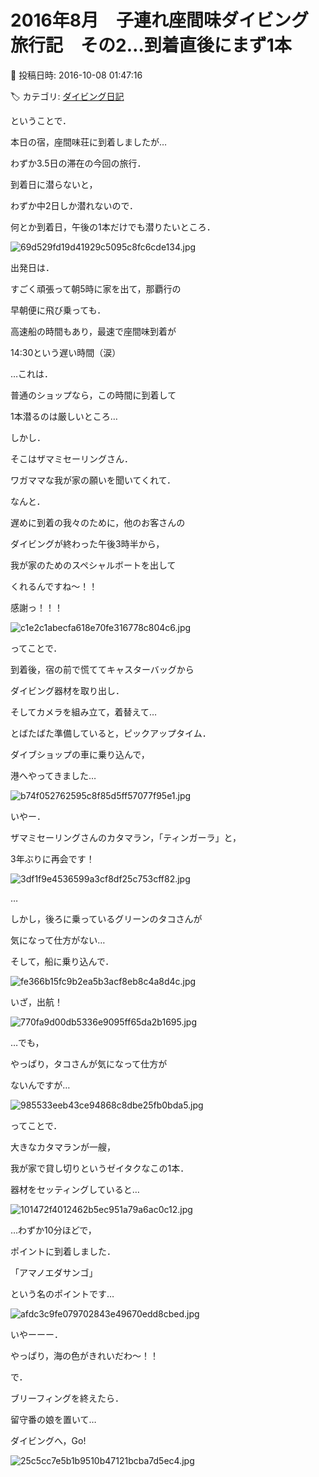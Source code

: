 # 2016年8月　子連れ座間味ダイビング旅行記　その2…到着直後にまず1本

📅 投稿日時: 2016-10-08 01:47:16

🏷️ カテゴリ: [ダイビング日記](ce3a7a8d424d112fce83ee85c81a0e344.md)

ということで．


本日の宿，座間味荘に到着しましたが…


わずか3.5日の滞在の今回の旅行．


到着日に潜らないと，


わずか中2日しか潜れないので．


何とか到着日，午後の1本だけでも潜りたいところ．




![69d529fd19d41929c5095c8fc6cde134.jpg](images/69d529fd19d41929c5095c8fc6cde134.jpg)







出発日は．


すごく頑張って朝5時に家を出て，那覇行の


早朝便に飛び乗っても．


高速船の時間もあり，最速で座間味到着が


14:30という遅い時間（涙）





…これは．


普通のショップなら，この時間に到着して


1本潜るのは厳しいところ…





しかし．


そこはザマミセーリングさん．


ワガママな我が家の願いを聞いてくれて．


なんと．


遅めに到着の我々のために，他のお客さんの


ダイビングが終わった午後3時半から，


我が家のためのスペシャルボートを出して


くれるんですね～！！


感謝っ！！！







![c1e2c1abecfa618e70fe316778c804c6.jpg](images/c1e2c1abecfa618e70fe316778c804c6.jpg)




ってことで．


到着後，宿の前で慌ててキャスターバッグから


ダイビング器材を取り出し．


そしてカメラを組み立て，着替えて…


とばたばた準備していると，ピックアップタイム．


ダイブショップの車に乗り込んで，


港へやってきました…




![b74f052762595c8f85d5ff57077f95e1.jpg](images/b74f052762595c8f85d5ff57077f95e1.jpg)







いやー．


ザマミセーリングさんのカタマラン，「ティンガーラ」と，


3年ぶりに再会です！




![3df1f9e4536599a3cf8df25c753cff82.jpg](images/3df1f9e4536599a3cf8df25c753cff82.jpg)




…


しかし，後ろに乗っているグリーンのタコさんが


気になって仕方がない…





そして，船に乗り込んで．




![fe366b15fc9b2ea5b3acf8eb8c4a8d4c.jpg](images/fe366b15fc9b2ea5b3acf8eb8c4a8d4c.jpg)




いざ，出航！




![770fa9d00db5336e9095ff65da2b1695.jpg](images/770fa9d00db5336e9095ff65da2b1695.jpg)




…でも，


やっぱり，タコさんが気になって仕方が


ないんですが…




![985533eeb43ce94868c8dbe25fb0bda5.jpg](images/985533eeb43ce94868c8dbe25fb0bda5.jpg)







ってことで．


大きなカタマランが一艘，


我が家で貸し切りというゼイタクなこの1本．


器材をセッティングしていると…




![101472f4012462b5ec951a79a6ac0c12.jpg](images/101472f4012462b5ec951a79a6ac0c12.jpg)




…わずか10分ほどで，


ポイントに到着しました．


「アマノエダサンゴ」


という名のポイントです…




![afdc3c9fe079702843e49670edd8cbed.jpg](images/afdc3c9fe079702843e49670edd8cbed.jpg)




いやーーー．


やっぱり，海の色がきれいだわ～！！





で．


ブリーフィングを終えたら．


留守番の娘を置いて…


ダイビングへ，Go!




![25c5cc7e5b1b9510b47121bcba7d5ec4.jpg](images/25c5cc7e5b1b9510b47121bcba7d5ec4.jpg)
